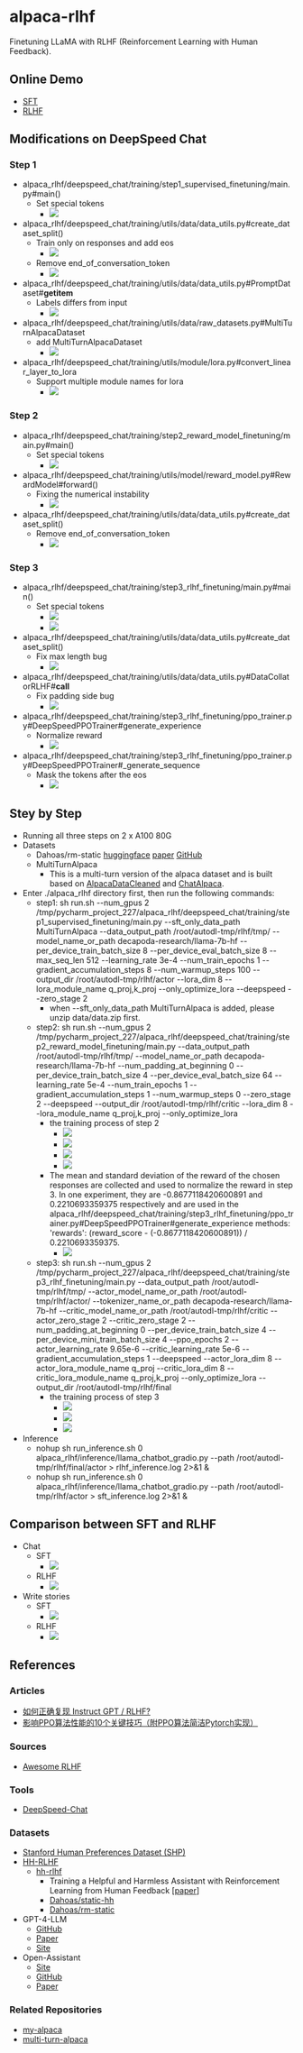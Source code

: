 # alpaca-rlhf
Finetuning LLaMA with RLHF (Reinforcement Learning with Human Feedback).

## Online Demo
- [SFT](https://d03f7b0466275d4f9e.gradio.live/)
- [RLHF](https://88aeeb3aef5040507e.gradio.live/)

## Modifications on DeepSpeed Chat
### Step 1
- alpaca_rlhf/deepspeed_chat/training/step1_supervised_finetuning/main.py#main()
  - Set special tokens
    - ![](./figures/modifications/step1/special_tokens.png)
- alpaca_rlhf/deepspeed_chat/training/utils/data/data_utils.py#create_dataset_split()
  - Train only on responses and add eos
    - ![](./figures/modifications/step1/train_only_on_responses.png)
  - Remove end_of_conversation_token
    - ![](./figures/modifications/step1/remove_eoc.png)
- alpaca_rlhf/deepspeed_chat/training/utils/data/data_utils.py#PromptDataset#__getitem__
  - Labels differs from input
    - ![](./figures/modifications/step1/lables_differ_from_input.png)
- alpaca_rlhf/deepspeed_chat/training/utils/data/raw_datasets.py#MultiTurnAlpacaDataset
  - add MultiTurnAlpacaDataset
    - ![](./figures/modifications/step1/multi_turn_alpaca_dataset.png)
- alpaca_rlhf/deepspeed_chat/training/utils/module/lora.py#convert_linear_layer_to_lora
  - Support multiple module names for lora
    - ![](./figures/modifications/step1/multi_lora_part_names.png)

### Step 2
- alpaca_rlhf/deepspeed_chat/training/step2_reward_model_finetuning/main.py#main()
  - Set special tokens
    - ![](./figures/modifications/step2/special_tokens.png)
- alpaca_rlhf/deepspeed_chat/training/utils/model/reward_model.py#RewardModel#forward()
  - Fixing the numerical instability
    - ![](./figures/modifications/step2/numerical_instability.png)
- alpaca_rlhf/deepspeed_chat/training/utils/data/data_utils.py#create_dataset_split()
  - Remove end_of_conversation_token
    - ![](./figures/modifications/step2/romove_eoc.png)

### Step 3
- alpaca_rlhf/deepspeed_chat/training/step3_rlhf_finetuning/main.py#main()
  - Set special tokens
    - ![](./figures/modifications/step3/special_tokens.png)
    - ![](./figures/modifications/step3/remove_eoc.png)
- alpaca_rlhf/deepspeed_chat/training/utils/data/data_utils.py#create_dataset_split()
  - Fix max length bug
    - ![](./figures/modifications/step3/max_len_bug.png)
- alpaca_rlhf/deepspeed_chat/training/utils/data/data_utils.py#DataCollatorRLHF#__call__
  - Fix padding side bug
    - ![](./figures/modifications/step3/padding_bug.png)
- alpaca_rlhf/deepspeed_chat/training/step3_rlhf_finetuning/ppo_trainer.py#DeepSpeedPPOTrainer#generate_experience
  - Normalize reward
    - ![](./figures/modifications/step3/normalize_reward.png)
- alpaca_rlhf/deepspeed_chat/training/step3_rlhf_finetuning/ppo_trainer.py#DeepSpeedPPOTrainer#_generate_sequence
  - Mask the tokens after the eos
    - ![](./figures/modifications/step3/mask_tokens_after_eos.png)

## Stey by Step
- Running all three steps on 2 x A100 80G
- Datasets
  - Dahoas/rm-static [huggingface](https://huggingface.co/datasets/Dahoas/rm-static) [paper](https://arxiv.org/abs/2204.05862) [GitHub](https://github.com/anthropics/hh-rlhf)
  - MultiTurnAlpaca
    - This is a multi-turn version of the alpaca dataset and is built based on [AlpacaDataCleaned](https://github.com/gururise/AlpacaDataCleaned) and [ChatAlpaca](https://github.com/cascip/ChatAlpaca).
- Enter ./alpaca_rlhf directory first, then run the following commands:
    - step1: sh run.sh --num_gpus 2 /tmp/pycharm_project_227/alpaca_rlhf/deepspeed_chat/training/step1_supervised_finetuning/main.py --sft_only_data_path MultiTurnAlpaca --data_output_path /root/autodl-tmp/rlhf/tmp/ --model_name_or_path decapoda-research/llama-7b-hf --per_device_train_batch_size 8 --per_device_eval_batch_size 8 --max_seq_len 512 --learning_rate 3e-4 --num_train_epochs 1 --gradient_accumulation_steps 8 --num_warmup_steps 100 --output_dir /root/autodl-tmp/rlhf/actor --lora_dim 8 --lora_module_name q_proj,k_proj --only_optimize_lora --deepspeed --zero_stage 2
      - when --sft_only_data_path MultiTurnAlpaca is added, please unzip data/data.zip first. 
    - step2: sh run.sh --num_gpus 2 /tmp/pycharm_project_227/alpaca_rlhf/deepspeed_chat/training/step2_reward_model_finetuning/main.py --data_output_path /root/autodl-tmp/rlhf/tmp/ --model_name_or_path decapoda-research/llama-7b-hf --num_padding_at_beginning 0 --per_device_train_batch_size 4 --per_device_eval_batch_size 64 --learning_rate 5e-4 --num_train_epochs 1 --gradient_accumulation_steps 1 --num_warmup_steps 0 --zero_stage 2 --deepspeed --output_dir /root/autodl-tmp/rlhf/critic --lora_dim 8 --lora_module_name q_proj,k_proj --only_optimize_lora
      - the training process of step 2
        - ![](figures/step2/eval_acc.png)
        - ![](figures/step2/train_loss.png)
        - ![](figures/step2/train_reward.png)
        - ![](figures/step2/train_reward_diff.png)
      - The mean and standard deviation of the reward of the chosen responses are collected and used to normalize the reward in step 3. In one experiment, they are -0.8677118420600891 and 0.2210693359375 respectively and are used in the alpaca_rlhf/deepspeed_chat/training/step3_rlhf_finetuning/ppo_trainer.py#DeepSpeedPPOTrainer#generate_experience methods: 'rewards': (reward_score - (-0.8677118420600891)) / 0.2210693359375.
        - ![](./figures/modifications/step3/normalize_reward.png)
    - step3: sh run.sh --num_gpus 2 /tmp/pycharm_project_227/alpaca_rlhf/deepspeed_chat/training/step3_rlhf_finetuning/main.py --data_output_path /root/autodl-tmp/rlhf/tmp/ --actor_model_name_or_path /root/autodl-tmp/rlhf/actor/ --tokenizer_name_or_path decapoda-research/llama-7b-hf --critic_model_name_or_path /root/autodl-tmp/rlhf/critic --actor_zero_stage 2 --critic_zero_stage 2 --num_padding_at_beginning 0 --per_device_train_batch_size 4 --per_device_mini_train_batch_size 4 --ppo_epochs 2 --actor_learning_rate 9.65e-6 --critic_learning_rate 5e-6 --gradient_accumulation_steps 1 --deepspeed --actor_lora_dim 8 --actor_lora_module_name q_proj --critic_lora_dim 8 --critic_lora_module_name q_proj,k_proj --only_optimize_lora --output_dir /root/autodl-tmp/rlhf/final
      - the training process of step 3
        - ![](./figures/step3/train_actor_loss.png)
        - ![](./figures/step3/train_cri_loss.png)
        - ![](./figures/step3/train_average_reward.png)
- Inference
  - nohup sh run_inference.sh 0 alpaca_rlhf/inference/llama_chatbot_gradio.py --path /root/autodl-tmp/rlhf/final/actor > rlhf_inference.log 2>&1 &
  - nohup sh run_inference.sh 0 alpaca_rlhf/inference/llama_chatbot_gradio.py --path /root/autodl-tmp/rlhf/actor > sft_inference.log 2>&1 &

## Comparison between SFT and RLHF
- Chat
  - SFT
    - ![](figures/step3/chat_sft.png)
  - RLHF
    - ![](figures/step3/chat_rlhf.png)
- Write stories
  - SFT
    - ![](figures/step3/story_sft.png)
  - RLHF
    - ![](figures/step3/story_rlhf.png)

## References

### Articles
- [如何正确复现 Instruct GPT / RLHF?](https://zhuanlan.zhihu.com/p/622134699)
- [影响PPO算法性能的10个关键技巧（附PPO算法简洁Pytorch实现）](https://zhuanlan.zhihu.com/p/512327050)

### Sources
- [Awesome RLHF](https://github.com/opendilab/awesome-RLHF)

### Tools
- [DeepSpeed-Chat](https://github.com/microsoft/DeepSpeedExamples/tree/master/applications/DeepSpeed-Chat)

### Datasets
- [Stanford Human Preferences Dataset (SHP)](https://huggingface.co/datasets/stanfordnlp/SHP)
- [HH-RLHF](https://huggingface.co/datasets/Anthropic/hh-rlhf)
  - [hh-rlhf](https://github.com/anthropics/hh-rlhf)
    - Training a Helpful and Harmless Assistant with Reinforcement Learning from Human Feedback [[paper](https://arxiv.org/abs/2204.05862)]
    - [Dahoas/static-hh](https://huggingface.co/datasets/Dahoas/static-hh)
    - [Dahoas/rm-static](https://huggingface.co/datasets/Dahoas/rm-static)
- GPT-4-LLM
  - [GitHub](https://github.com/Instruction-Tuning-with-GPT-4/GPT-4-LLM)
  - [Paper](https://arxiv.org/pdf/2304.03277.pdf)
  - [Site](https://instruction-tuning-with-gpt-4.github.io/)
- Open-Assistant
  - [Site](https://open-assistant.io/zh)
  - [GitHub](https://github.com/LAION-AI/Open-Assistant)
  - [Paper](./papers/2023-OpenAssistant%20Conversations%20-%20Democratizing%20Large%20Language%20Model%20Alignment.pdf)

### Related Repositories
- [my-alpaca](https://github.com/l294265421/my-alpaca)
- [multi-turn-alpaca](https://github.com/l294265421/multi-turn-alpaca)
